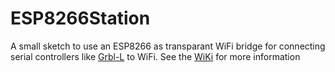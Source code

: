 # ESP8266Station
A small sketch to use an ESP8266 as transparant WiFi bridge for connecting serial controllers like [Grbl-L](https://github.com/MetalWorkerTools/grbl-L) to WiFi.
See the [WiKi](https://github.com/MetalWorkerTools/ESP8266Station/wiki) for more information
